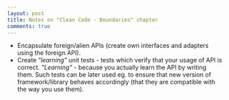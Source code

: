 ```yaml
---
layout: post
title: Notes on "Clean Code - Boundaries" chapter
comments: true
---
```


  * Encapsulate foreign/alien APIs (create own interfaces and adapters using the foreign API).
  * Create _"learning"_ unit tests - tests which verify that your usage of API is correct. 
    _"Learning"_ - because you actually learn the API by writing them. Such tests can be later 
    used eg. to ensure that new version of framework/library behaves accordingly (that they are 
    compatible with the way you use them).
